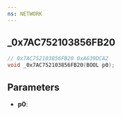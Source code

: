 ```yaml
---
ns: NETWORK
---
```

## _0x7AC752103856FB20

```c
// 0x7AC752103856FB20 0xA639DCA2
void _0x7AC752103856FB20(BOOL p0);
```


## Parameters
* **p0**: 

